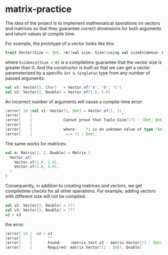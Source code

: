 # matrix-practice
The idea of the project is to implement mathematical operations on vectors and matrices so that they guarantee correct dimensions for both arguments and return values at compile time.

For example, the prototype of a vector looks like this:
```scala
trait Vector[Size <: Int, +A](val size: Size)(using val sizeEvidence: Evidence[Size > 0])
```
where `Evidence[Size > 0]` is a compiletime guarantee that the vector size is greater than 0. 
And the constructor is built so that we can get a vector parameterized by a specific `Int & Singleton` type from any number of passed arguments: 
```scala
val v3: Vector[3, Char]   = Vector.of('A', 'B', 'C')
val v2: Vector[2, Double] = Vector.of(1.0, 2.0)
```
An incorrect number of arguments will cause a compile-time error:
```scala
[error] 10 |val v1: Vector[1, Int] = Vector.of(1, 2)
[error]    |                                        ^
[error]    |              Cannot prove that Tuple.Size[(?1 : (Int, Int))]
[error]    |
[error]    |              where:    ?1 is an unknown value of type (Int, Int)
[error]    |               =:= (1 : Int).
```

The same works for matrices:
```scala
val m: Matrix[2, 2, Double] = Matrix {
  Vector.of(
    Vector.of(1.0, 2.0),
    Vector.of(3.0, 4.0),
  )
}
```

Consequently, in addition to creating matrices and vectors, we get compiletime checks for all other operations.
For example, adding vectors with different size will not be compiled:
```scala
val v2: Vector[2, Double] = ???
val v3: Vector[3, Double] = ???
v2 + v3
```
the error:
```scala
[error] 10 |  v2 + v3
[error]    |       ^^
[error]    |       Found:    (matrix.test.v3 : matrix.Vector[(3 : Int), Double])
[error]    |       Required: matrix.Vector[(2 : Int), Double]
```
